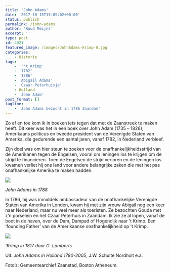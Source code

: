```yaml
---
title: 'John Adams'
date: '2017-10-15T15:09:02+00:00'
status: publish
permalink: /john-adams
author: 'Ruud Meijns'
excerpt: ''
type: post
id: 4921
featured_image: /images/JohnAdams-Krimp-0.jpg
categories:
    - Historie
tags:
    - '''t Krimp'
    - '1782'
    - '1786'
    - 'Abigail Adams'
    - 'Czaar Peterhuisje'
    - Holland
    - 'John Adam'
post_format: []
tagline:
    - 'John Adams bezocht in 1786 Zaandam'
---
```


Zo af en toe kom ik in boeken iets tegen dat met de Zaanstreek te maken heeft. Dit keer was het in een boek over John Adam (1735 – 1826), Amerikaans politicus en tweede president van de Verenigde Staten van Amerika, die gedurende een aantal jaren, vanaf 1782, in Nederland verbleef.

Zijn doel was om hier steun te zoeken voor de onafhankelijkheidsstrijd van de Amerikanen tegen de Engelsen, vooral om leningen los te krijgen om de strijd te financieren. Toen de Engelsen de strijd verloren en de leningen los kwamen verliet hij ons land voor andere belangrijke zaken die met het pas onafhankelijke Amerika te maken hadden.

![](/images/JohnAdams-Krimp-1.jpg)

*John Adams in 1788*

In 1786, hij was inmiddels ambassadeur van de onafhankelijke Verenigde Staten van Amerika in Londen, kwam hij met zijn vrouw Abigail nog een keer naar Nederland, maar nu veel meer als toeristen. Ze bezochten Gouda met z’n porselein en het Czaar Peterhuis in Zaandam. Ik zie ze al lopen, vanaf de boot in de haven, over de Dam, Dampad of Hogendijk naar ’t Krimp. Een ‘founding Father’ van de Amerikaanse onafhankelijkheid op ’t Krimp.

![](/images/John-Adams-Krimp-2.jpg)

*‘Krimp in 1817 door G. Lamberts*

Uit: *John Adams in Holland 1780-2005*, J.W. Schulte Nordholt e.a.

Foto’s: Gemeentearchief Zaanstad, Boston Atheneum.